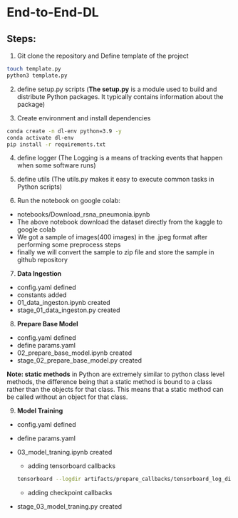 # End-to-End-DL

## Steps:

1. Git clone the repository and Define template of the project

```bash
touch template.py
python3 template.py
```

2. define setup.py scripts (**The setup.py** is a module used to build and distribute Python packages. It typically contains information about the package)


3. Create environment and install dependencies

```bash
conda create -n dl-env python=3.9 -y
conda activate dl-env
pip install -r requirements.txt
```
4. define logger (The Logging is a means of tracking events that happen when some software runs)

5. define utils (The utils.py makes it easy to execute common tasks in Python scripts)

6. Run the notebook on google colab: 
* notebooks/Download_rsna_pneumonia.ipynb
* The above notebook download the dataset directly from the kaggle to google colab 
* We got a sample of images(400 images) in the .jpeg format after performing some preprocess steps
* finally we will convert the sample to zip file and store the sample in github repository

7. **Data Ingestion**
* config.yaml defined
* constants added
* 01_data_ingeston.ipynb created
* stage_01_data_ingeston.py created
 
8. **Prepare Base Model**
* config.yaml defined
* define params.yaml
* 02_prepare_base_model.ipynb created
* stage_02_prepare_base_model.py created

**Note: static methods** in Python are extremely similar to python class level methods, the difference being that a static method is bound to a class rather than the objects for that class. This means that a static method can be called without an object for that class.

9. **Model Training**
* config.yaml defined
* define params.yaml
* 03_model_traning.ipynb created
    * adding tensorboard callbacks
    
    ```bash
    tensorboard --logdir artifacts/prepare_callbacks/tensorboard_log_dir
    ```
    
    * adding checkpoint callbacks
* stage_03_model_traning.py created
